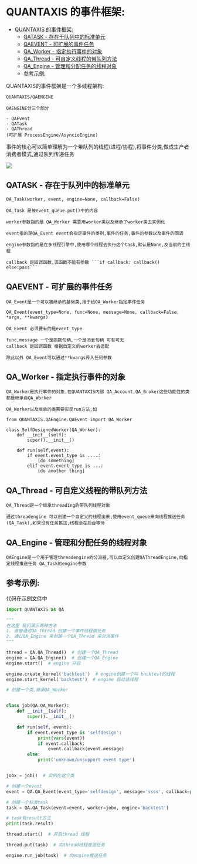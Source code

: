 # QUANTAXIS 的事件框架:
<!-- TOC -->

- [QUANTAXIS 的事件框架:](#quantaxis-的事件框架)
    - [QATASK - 存在于队列中的标准单元](#qatask---存在于队列中的标准单元)
    - [QAEVENT - 可扩展的事件任务](#qaevent---可扩展的事件任务)
    - [QA_Worker - 指定执行事件的对象](#qa_worker---指定执行事件的对象)
    - [QA_Thread - 可自定义线程的带队列方法](#qa_thread---可自定义线程的带队列方法)
    - [QA_Engine - 管理和分配任务的线程对象](#qa_engine---管理和分配任务的线程对象)
    - [参考示例:](#参考示例)

<!-- /TOC -->

QUANTAXIS的事件框架是一个多线程架构:

```QUANTAXIS
QUANTAXIS/QAENGINE

QAENGINE分三个部分

- QAEvent
- QATask
- QAThread
(可扩展 ProcessEngine/AsyncioEngine)
```

事件的核心可以简单理解为一个带队列的线程(进程/协程),将事件分类,做成生产者消费者模式,通过队列传递任务


![](http://picx.gulizhu.com/QUANTAXISEvent.png)

## QATASK - 存在于队列中的标准单元

```QUANTAXIS
QA_Task(worker, event, engine=None, callback=False)

QA_Task 是被event_queue.put()中的内容

worker参数指的是 QA_Worker 需要用worker类以及继承了worker类去实例化

event指的是QA_Event event会指定事件的类别,事件的任务,事件的参数以及事件的回调

engine参数指的是在多线程引擎中,使用哪个线程去执行这个task,默认是None,及当前的主线程

callback 是回调函数,该函数不能有参数 ```if callback: callback() else:pass```

```
## QAEVENT - 可扩展的事件任务

```QUANTAXIS
QA_Event是一个可以被继承的基础类,用于给QA_Worker指定事件任务

QA_Event(event_type=None, func=None, message=None, callback=False, *args, **kwargs)

QA_Event 必须要有的是event_type

func,message 一个是函数句柄,一个是消息句柄 可有可无
callback 是回调函数 根据自定义的worker去适配

除此以外 QA_Event可以通过**kwargs传入任何参数 

```

## QA_Worker - 指定执行事件的对象
```QUANTAXIS
QA_Worker是执行事件的对象,在QUANTAXIS内部 QA_Account,QA_Broker这些功能性的类都是继承自QA_Worker

QA_Worker以及继承的类需要实现run方法,如

from QUANTAXIS.QAEngine.QAEvent import QA_Worker

class SelfDesignedWorker(QA_Worker):
    def __init__(self):
        super().__init__()

    def run(self,event):
        if event.event_type is ....:
            [do something]
        elif event.event_type is ...:
            [do another thing]
```

## QA_Thread - 可自定义线程的带队列方法

```QUANTAXIS
QA_Thread是一个继承threading的带队列线程对象

通过threadengine 可以创建一个自定义的线程出来,使用event_queue来向线程推送任务(QA_Task),如果没有任务推送,线程会在后台等待
```
## QA_Engine - 管理和分配任务的线程对象

```QUANTAXIS
QAEngine是一个用于管理threadengine的分派器,可以自定义创建QAThreadEngine,向指定线程推送任务 QA_Task的engine参数
```


## 参考示例:

代码在[示例文件](about_event.py)中

```python
import QUANTAXIS as QA

""" 
在这里 我们演示两种方法 
1. 直接通过QA_Thread 创建一个事件线程做任务
2. 通过QA_Engine 来创建一个QA_Thread 来分派事件
"""

thread = QA.QA_Thread()  # 创建一个QA_Thread
engine = QA.QA_Engine()  # 创建一个QA_Engine
engine.start()  # engine 开启

engine.create_kernel('backtest')  # engine创建一个叫 backtest的线程
engine.start_kernel('backtest')  # engine 启动该线程

# 创建一个类,继承QA_Worker


class job(QA.QA_Worker):
    def __init__(self):
        super().__init__()

    def run(self, event):
        if event.event_type is 'selfdesign':
            print(vars(event))
            if event.callback:
                event.callback(event.message)
        else:
            print('unknown/unsupport event type')


jobx = job()  # 实例化这个类

# 创建一个event
event = QA.QA_Event(event_type='selfdesign', message='ssss', callback=print)

# 创建一个标准task
task = QA.QA_Task(event=event, worker=jobx, engine='backtest')

# task有result方法
print(task.result)

thread.start()  # 开启thread 线程

thread.put(task)  # 向thread线程推送任务

engine.run_job(task)  # 向engine推送任务


```
